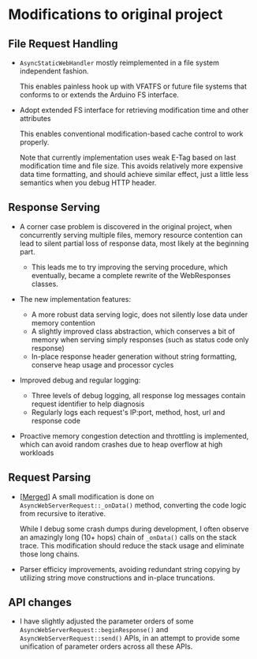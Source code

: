 # Modifications to original project

## File Request Handling

- ``AsyncStaticWebHandler`` mostly reimplemented in a file system independent fashion.

	This enables painless hook up with VFATFS or future file systems that conforms to or extends the Arduino FS interface.
- Adopt extended FS interface for retrieving modification time and other attributes

	This enables conventional modification-based cache control to work properly.

	Note that currently implementation uses weak E-Tag based on last modification time and file size. This avoids relatively more expensive data time formatting, and should achieve similar effect, just a little less semantics when you debug HTTP header.

## Response Serving

- A corner case problem is discovered in the original project, when concurrently serving multiple files, memory resource contention can lead to silent partial loss of response data, most likely at the beginning part.
	- This leads me to try improving the serving procedure, which eventually, became a complete rewrite of the WebResponses classes.

- The new implementation features:
	- A more robust data serving logic, does not silently lose data under memory contention
	- A slightly improved class abstraction, which conserves a bit of memory when serving simply responses (such as status code only response)
	- In-place response header generation without string formatting, conserve heap usage and processor cycles

- Improved debug and regular logging:
	- Three levels of debug logging, all response log messages contain request identifier to help diagnosis
	- Regularly logs each request's IP:port, method, host, url and response code

- Proactive memory congestion detection and throttling is implemented, which can avoid random crashes due to heap overflow at high workloads

## Request Parsing

- [[Merged](https://github.com/me-no-dev/ESPAsyncWebServer/pull/120)] A small modification is done on `AsyncWebServerRequest::_onData()` method, converting the code logic from recursive to iterative.

	While I debug some crash dumps during development, I often observe an amazingly long (10+ hops) chain of `_onData()` calls on the stack trace. This modification should reduce the stack usage and eliminate those long chains.

- Parser efficicy improvements, avoiding redundant string copying by utilizing string move constructions and in-place truncations.

## API changes

- I have slightly adjusted the parameter orders of some `AsyncWebServerRequest::beginResponse()` and `AsyncWebServerRequest::send()` APIs, in an attempt to provide some unification of parameter orders across all these APIs.
